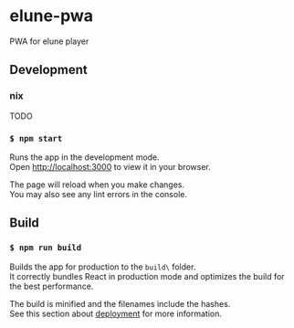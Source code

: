 # elune-pwa
PWA for elune player

## Development
### nix
TODO

### `$ npm start`
Runs the app in the development mode.\
Open [http://localhost:3000](http://localhost:3000) to view it in your browser.

The page will reload when you make changes.\
You may also see any lint errors in the console.

## Build
### `$ npm run build`
Builds the app for production to the `build\` folder.\
It correctly bundles React in production mode and optimizes the build for the best performance.

The build is minified and the filenames include the hashes.\
See this section about [deployment](https://facebook.github.io/create-react-app/docs/deployment) for more information.
